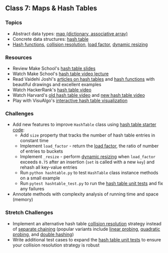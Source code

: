 ## Class 7: Maps & Hash Tables

### Topics
- Abstract data types: [map (dictionary, associative array)][map]
- Concrete data structures: [hash table]
- [Hash functions], [collision resolution], [load factor], [dynamic resizing]

### Resources
- Review Make School's [hash table slides]
- Watch Make School's [hash table video lecture]
- Read Vaidehi Joshi's [articles on hash tables][BaseCS hash tables] and [hash functions][BaseCS hash functions] with beautiful drawings and excellent examples
- Watch HackerRank's [hash table video]
- Watch Harvard's [old hash table video] and [new hash table video]
- Play with VisuAlgo's [interactive hash table visualization][visualgo hash table]

### Challenges
- Add new features to improve `HashTable` class using [hash table starter code]:
    - Add `size` property that tracks the number of hash table entries in constant time
    - Implement `load_factor` - return the [load factor], the ratio of number of entries to buckets
    - Implement `_resize` - perform [dynamic resizing] when `load_factor` exceeds `0.75` after an insertion (`set` is called with a new `key`) and rehash all key-value entries
    - Run `python hashtable.py` to test `HashTable` class instance methods on a small example
    - Run `pytest hashtable_test.py` to run the [hash table unit tests] and fix any failures
- Annotate methods with complexity analysis of running time and space (memory)

### Stretch Challenges
- Implement an alternative hash table [collision resolution] strategy instead of [separate chaining] (popular variants include [linear probing], [quadratic probing], and [double hashing])
- Write additional test cases to expand the [hash table unit tests] to ensure your collision resolution strategy is robust


[map]: https://en.wikipedia.org/wiki/Associative_array
[hash table]: https://en.wikipedia.org/wiki/Hash_table
[hash functions]: https://en.wikipedia.org/wiki/Hash_function
[load factor]: https://en.wikipedia.org/wiki/Hash_table#Key_statistics
[dynamic resizing]: https://en.wikipedia.org/wiki/Hash_table#Dynamic_resizing
[collision resolution]: https://en.wikipedia.org/wiki/Hash_table#Collision_resolution
[separate chaining]: https://en.wikipedia.org/wiki/Hash_table#Separate_chaining
[linear probing]: https://en.wikipedia.org/wiki/Linear_probing
[quadratic probing]: https://en.wikipedia.org/wiki/Quadratic_probing
[double hashing]: https://en.wikipedia.org/wiki/Double_hashing

[hash table slides]: slides/HashTables.pdf
[hash table video lecture]: https://www.youtube.com/watch?v=nLWXJ6IDKmQ
[hash table video]: https://www.youtube.com/watch?v=shs0KM3wKv8
[old hash table video]: https://www.youtube.com/watch?v=h2d9b_nEzoA
[new hash table video]: https://www.youtube.com/watch?v=tjtFkT97Xmc

[BaseCS hash tables]: https://medium.com/basecs/taking-hash-tables-off-the-shelf-139cbf4752f0
[BaseCS hash functions]: https://medium.com/basecs/hashing-out-hash-functions-ea5dd8beb4dd
[visualgo hash table]: https://visualgo.net/hashtable

[hash table starter code]: source/hashtable.py
[hash table unit tests]: source/hashtable_test.py
